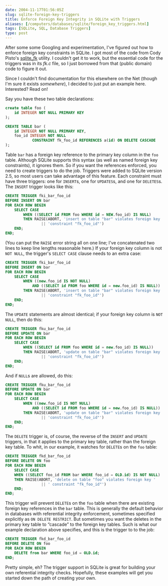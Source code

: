 ```yaml
--- 
date: 2004-11-17T01:56:05Z
slug: sqlite-foreign-key-triggers
title: Enforce Foreign Key Integrity in SQLite with Triggers
aliases: [/computers/databases/sqlite/foreign_key_triggers.html]
tags: [SQLite, SQL, Database Triggers]
type: post
---
```


After some some Googling and experimentation, I've figured out how to enforce
foreign key constraints in SQLite. I got most of the code from Cody Pisto's
[sqlite\_fk] utility. I couldn't get it to work, but the essential code for the
triggers was in its *fk.c* file, so I just borrowed from that (public domain)
code to figure it out.

Since I couldn't find documentation for this elsewhere on the Net (though I'm
sure it exists *somewhere*), I decided to just put an example here. Interested?
Read on!

Say you have these two table declarations:

``` sql
create table foo (
    id INTEGER NOT NULL PRIMARY KEY
);

CREATE TABLE bar (
    id INTEGER NOT NULL PRIMARY KEY,
    foo_id INTEGER NOT NULL
            CONSTRAINT fk_foo_id REFERENCES a(id) ON DELETE CASCADE
);
```

Table `bar` has a foreign key reference to the primary key column in the `foo`
table. Although SQLite supports this syntax (as well as named foreign key
constraints), it ignores them. So if you want the references enforced, you need
to create triggers to do the job. Triggers were added to SQLite version 2.5, so
most users can take advantage of this feature. Each constraint must have three
triggers: one for `INSERT`s, one for `UPDATES`s, and one for `DELETES`s. The
`INSERT` trigger looks like this:

``` sql
CREATE TRIGGER fki_bar_foo_id
BEFORE INSERT ON bar
FOR EACH ROW BEGIN 
    SELECT CASE
        WHEN ((SELECT id FROM foo WHERE id = NEW.foo_id) IS NULL)
        THEN RAISE(ABORT, 'insert on table "bar" violates foreign key '
                || 'constraint "fk_foo_id"')
    END;
END;
```

(You can put the `RAISE` error string all on one line; I've concatenated two
lines to keep line lengths reasonable here.) If your foreign key column is not
`NOT NULL`, the trigger's `SELECT CASE` clause needs to an extra case:

``` sql
CREATE TRIGGER fki_bar_foo_id
BEFORE INSERT ON bar
FOR EACH ROW BEGIN 
    SELECT CASE
        WHEN ((new.foo_id IS NOT NULL)
            AND ((SELECT id FROM foo WHERE id = new.foo_id) IS NULL))
        THEN RAISE(ABORT, 'insert on table "bar" violates foreign key '
                || 'constraint "fk_foo_id"')
    END;
END;
```

The `UPDATE` statements are almost identical; if your foreign key column is
`NOT NULL`, then do this:

``` sql
CREATE TRIGGER fku_bar_foo_id
BEFORE UPDATE ON bar
FOR EACH ROW BEGIN 
    SELECT CASE
        WHEN ((SELECT id FROM foo WHERE id = new.foo_id) IS NULL))
        THEN RAISE(ABORT, 'update on table "bar" violates foreign key '
                || 'constraint "fk_foo_id"')
    END;
END;
```

And if `NULL`s are allowed, do this:

``` sql
CREATE TRIGGER fku_bar_foo_id
BEFORE UPDATE ON bar
FOR EACH ROW BEGIN 
    SELECT CASE
        WHEN ((new.foo_id IS NOT NULL)
            AND ((SELECT id FROM foo WHERE id = new.foo_id) IS NULL))
        THEN RAISE(ABORT, 'update on table "bar" violates foreign key '
                || 'constraint "fk_foo_id"')
    END;
END;
```

The `DELETE` trigger is, of course, the reverse of the `INSERT` and `UPDATE`
triggers, in that it applies to the primary key table, rather than the foreign
key table. To whit, in our example, it watches for `DELETE`s on the `foo` table:

``` sql
CREATE TRIGGER fkd_bar_foo_id
BEFORE DELETE ON foo
FOR EACH ROW BEGIN 
    SELECT CASE
    WHEN ((SELECT foo_id FROM bar WHERE foo_id = OLD.id) IS NOT NULL)
    THEN RAISE(ABORT, 'delete on table "foo" violates foreign key '
                || ' constraint "fk_foo_id"')
    END;
END;
```

This trigger will prevent `DELETE`s on the `foo` table when there are existing
foreign key references in the `bar` table. This is generally the default
behavior in databases with referential integrity enforcement, sometimes
specified explicitly as `ON DELETE RESTRICT`. But sometimes you want the deletes
in the primary key table to “cascade” to the foreign key tables. Such is what
our example declaration above specifies, and this is the trigger to to the job:

``` sql
CREATE TRIGGER fkd_bar_foo_id
BEFORE DELETE ON foo
FOR EACH ROW BEGIN 
    DELETE from bar WHERE foo_id = OLD.id;
END;
```

Pretty simple, eh? The trigger support in SQLite is great for building your own
referential integrity checks. Hopefully, these examples will get you started
down the path of creating your own.

  [sqlite\_fk]: http://www.sqlite.org/contrib
    "SQLite Contributed files, including sqlite_fk.tgz, a utility for generating FK triggers for SQLite"
